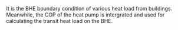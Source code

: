 It is the BHE boundary condition of various heat load from buildings. Meanwhile, the COP of the heat pump is intergrated and used for calculating the transit heat load on the BHE.
